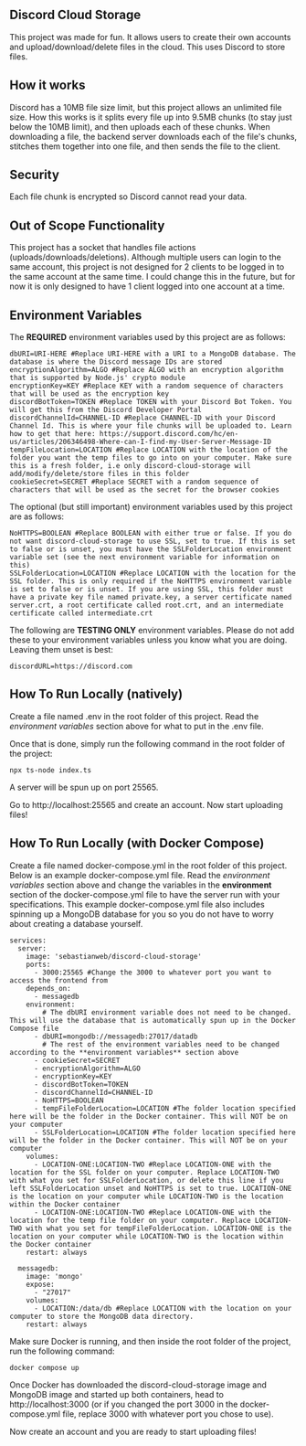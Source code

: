 ## Discord Cloud Storage
This project was made for fun. It allows users to create their own accounts and upload/download/delete files in the cloud. This uses Discord to store files.

## How it works
Discord has a 10MB file size limit, but this project allows an unlimited file size. How this works is it splits every file up into 9.5MB chunks (to stay just below the 10MB limit), and then uploads each of these chunks. When downloading a file, the backend server downloads each of the file's chunks, stitches them together into one file, and then sends the file to the client.

## Security
Each file chunk is encrypted so Discord cannot read your data.

## Out of Scope Functionality
This project has a socket that handles file actions (uploads/downloads/deletions). Although multiple users can login to the same account, this project is not designed for 2 clients to be logged in to the same account at the same time. I could change this in the future, but for now it is only designed to have 1 client logged into one account at a time.

## Environment Variables

The **REQUIRED** environment variables used by this project are as follows:

```
dbURI=URI-HERE #Replace URI-HERE with a URI to a MongoDB database. The database is where the Discord message IDs are stored
encryptionAlgorithm=ALGO #Replace ALGO with an encryption algorithm that is supported by Node.js' crypto module
encryptionKey=KEY #Replace KEY with a random sequence of characters that will be used as the encryption key
discordBotToken=TOKEN #Replace TOKEN with your Discord Bot Token. You will get this from the Discord Developer Portal
discordChannelId=CHANNEL-ID #Replace CHANNEL-ID with your Discord Channel Id. This is where your file chunks will be uploaded to. Learn how to get that here: https://support.discord.com/hc/en-us/articles/206346498-Where-can-I-find-my-User-Server-Message-ID
tempFileLocation=LOCATION #Replace LOCATION with the location of the folder you want the temp files to go into on your computer. Make sure this is a fresh folder, i.e only discord-cloud-storage will add/modify/delete/store files in this folder
cookieSecret=SECRET #Replace SECRET with a random sequence of characters that will be used as the secret for the browser cookies
```

The optional (but still important) environment variables used by this project are as follows:

```
NoHTTPS=BOOLEAN #Replace BOOLEAN with either true or false. If you do not want discord-cloud-storage to use SSL, set to true. If this is set to false or is unset, you must have the SSLFolderLocation environment variable set (see the next environment variable for information on this)
SSLFolderLocation=LOCATION #Replace LOCATION with the location for the SSL folder. This is only required if the NoHTTPS environment variable is set to false or is unset. If you are using SSL, this folder must have a private key file named private.key, a server certificate named server.crt, a root certificate called root.crt, and an intermediate certificate called intermediate.crt
```

The following are **TESTING ONLY** environment variables. Please do not add these to your environment variables unless you know what you are doing. Leaving them unset is best:

```
discordURL=https://discord.com
```

## How To Run Locally (natively)

Create a file named .env in the root folder of this project. Read the *environment variables* section above for what to put in the .env file.

Once that is done, simply run the following command in the root folder of the project:

```
npx ts-node index.ts
```

A server will be spun up on port 25565.

Go to http://localhost:25565 and create an account. Now start uploading files!

## How To Run Locally (with Docker Compose)

Create a file named docker-compose.yml in the root folder of this project. Below is an example docker-compose.yml file. Read the *environment variables* section above and change the variables in the **environment** section of the docker-compose.yml file to have the server run with your specifications. This example docker-compose.yml file also includes spinning up a MongoDB database for you so you do not have to worry about creating a database yourself.

```
services:
  server:
    image: 'sebastianweb/discord-cloud-storage'
    ports:
      - 3000:25565 #Change the 3000 to whatever port you want to access the frontend from
    depends_on:
      - messagedb
    environment:
        # The dbURI environment variable does not need to be changed. This will use the database that is automatically spun up in the Docker Compose file
      - dbURI=mongodb://messagedb:27017/datadb 
        # The rest of the environment variables need to be changed according to the **environment variables** section above
      - cookieSecret=SECRET
      - encryptionAlgorithm=ALGO
      - encryptionKey=KEY
      - discordBotToken=TOKEN
      - discordChannelId=CHANNEL-ID
      - NoHTTPS=BOOLEAN
      - tempFileFolderLocation=LOCATION #The folder location specified here will be the folder in the Docker container. This will NOT be on your computer
      - SSLFolderLocation=LOCATION #The folder location specified here will be the folder in the Docker container. This will NOT be on your computer
    volumes:
      - LOCATION-ONE:LOCATION-TWO #Replace LOCATION-ONE with the location for the SSL folder on your computer. Replace LOCATION-TWO with what you set for SSLFolderLocation, or delete this line if you left SSLFolderLocation unset and NoHTTPS is set to true. LOCATION-ONE is the location on your computer while LOCATION-TWO is the location within the Docker container
      - LOCATION-ONE:LOCATION-TWO #Replace LOCATION-ONE with the location for the temp file folder on your computer. Replace LOCATION-TWO with what you set for tempFileFolderLocation. LOCATION-ONE is the location on your computer while LOCATION-TWO is the location within the Docker container
    restart: always

  messagedb:
    image: 'mongo'
    expose:
      - "27017"
    volumes:
      - LOCATION:/data/db #Replace LOCATION with the location on your computer to store the MongoDB data directory.
    restart: always
```

Make sure Docker is running, and then inside the root folder of the project, run the following command:

```
docker compose up
```

Once Docker has downloaded the discord-cloud-storage image and MongoDB image and started up both containers, head to http://localhost:3000 (or if you changed the port 3000 in the docker-compose.yml file, replace 3000 with whatever port you chose to use).

Now create an account and you are ready to start uploading files!
